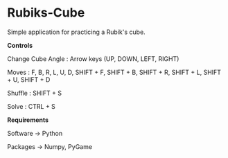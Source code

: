 # Rubiks-Cube
Simple application for practicing a Rubik's cube.

**Controls**

Change Cube Angle : Arrow keys (UP, DOWN, LEFT, RIGHT)

Moves : F, B, R, L, U, D, SHIFT + F, SHIFT + B, SHIFT + R, SHIFT + L, SHIFT + U, SHIFT + D

Shuffle : SHIFT + S

Solve : CTRL + S


**Requirements**

Software -> Python

Packages -> Numpy, PyGame
